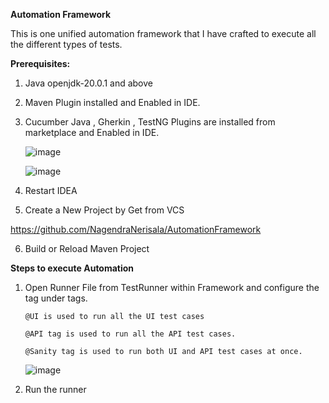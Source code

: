 **Automation Framework**

This is one unified automation framework that I have crafted to execute all the different types of tests.

**Prerequisites:**
1. Java openjdk-20.0.1 and above
   
2. Maven Plugin installed and Enabled in IDE.

3. Cucumber Java , Gherkin , TestNG Plugins are installed from marketplace and Enabled in IDE.

   ![image](https://github.com/NagendraNerisala/AutomationFramework/assets/132339511/6debdfcf-138b-4d32-8714-f734e8c9503d)
   

   ![image](https://github.com/NagendraNerisala/AutomationFramework/assets/132339511/abb4e2fd-2639-4ecd-ab6b-c84722eaf235)




4. Restart IDEA
   
5.  Create a New Project by Get from VCS
   
https://github.com/NagendraNerisala/AutomationFramework

6. Build or Reload Maven Project

**Steps to execute Automation**
1. Open Runner File from TestRunner within Framework and configure the tag under tags.
   
       @UI is used to run all the UI test cases
   
       @API tag is used to run all the API test cases.

       @Sanity tag is used to run both UI and API test cases at once.
   
   ![image](https://github.com/NagendraNerisala/AutomationFramework/assets/132339511/0fa82b46-ddc4-4f42-9670-bc9e7ab27bd8)


3. Run the runner
   
